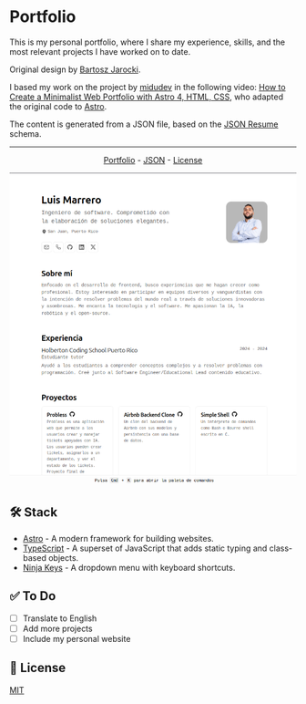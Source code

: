 # Portfolio

This is my personal portfolio, where I share my experience, skills, and the most relevant projects I have worked on to date.

Original design by [Bartosz Jarocki](https://github.com/BartoszJarocki/cv).

I based my work on the project by [midudev](https://github.com/midudev/minimalist-portfolio-json/) in the following video: [How to Create a Minimalist Web Portfolio with Astro 4, HTML, CSS](https://www.youtube.com/watch?v=Zwh92LTB-Bk), who adapted the original code to [Astro](https://astro.build/).

The content is generated from a JSON file, based on the [JSON Resume](https://jsonresume.org/schema) schema.

---

<div align="center">

[Portfolio](https://luismarrer.github.io/) - [JSON](cv-es.json) - [License](LICENSE)

</div>

![portfolio](portfolio_screenshot.png)

## 🛠️ Stack

- [Astro](https://astro.build/) - A modern framework for building websites.
- [TypeScript](https://www.typescriptlang.org/) - A superset of JavaScript that adds static typing and class-based objects.
- [Ninja Keys](https://github.com/ssleptsov/ninja-keys) - A dropdown menu with keyboard shortcuts.

## ✅ To Do

- [ ] Translate to English
- [ ] Add more projects
- [ ] Include my personal website

## 🔑 License

[MIT](LICENSE)
